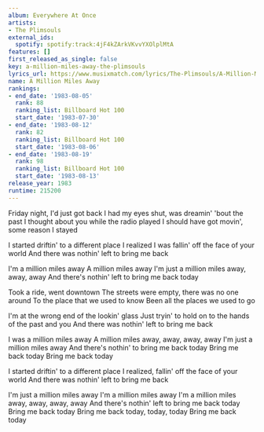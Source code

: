 ```yaml
---
album: Everywhere At Once
artists:
- The Plimsouls
external_ids:
  spotify: spotify:track:4jF4kZArkVKvvYXOlplMtA
features: []
first_released_as_single: false
key: a-million-miles-away-the-plimsouls
lyrics_url: https://www.musixmatch.com/lyrics/The-Plimsouls/A-Million-Miles-Away
name: A Million Miles Away
rankings:
- end_date: '1983-08-05'
  rank: 88
  ranking_list: Billboard Hot 100
  start_date: '1983-07-30'
- end_date: '1983-08-12'
  rank: 82
  ranking_list: Billboard Hot 100
  start_date: '1983-08-06'
- end_date: '1983-08-19'
  rank: 98
  ranking_list: Billboard Hot 100
  start_date: '1983-08-13'
release_year: 1983
runtime: 215200
---
```

Friday night, I'd just got back
I had my eyes shut, was dreamin' 'bout the past
I thought about you while the radio played
I should have got movin', some reason I stayed

I started driftin' to a different place
I realized I was fallin' off the face of your world
And there was nothin' left to bring me back

I'm a million miles away
A million miles away
I'm just a million miles away, away, away
And there's nothin' left to bring me back today

Took a ride, went downtown
The streets were empty, there was no one around
To the place that we used to know
Been all the places we used to go

I'm at the wrong end of the lookin' glass
Just tryin' to hold on to the hands of the past and you
And there was nothin' left to bring me back

I was a million miles away
A million miles away, away, away, away
I'm just a million miles away
And there's nothin' to bring me back today
Bring me back today
Bring me back today

I started driftin' to a different place
I realized, fallin' off the face of your world
And there was nothin' left to bring me back

I'm just a million miles away
I'm a million miles away
I'm a million miles away, away, away, away
And there's nothin' left to bring me back today
Bring me back today
Bring me back today, today, today
Bring me back today
